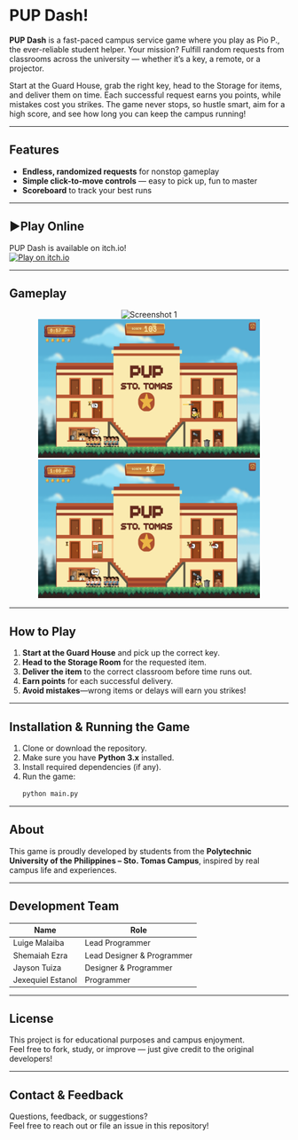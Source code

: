 # PUP Dash!

**PUP Dash** is a fast-paced campus service game where you play as Pio P., the ever-reliable student helper. Your mission? Fulfill random requests from classrooms across the university — whether it’s a key, a remote, or a projector.

Start at the Guard House, grab the right key, head to the Storage for items, and deliver them on time. Each successful request earns you points, while mistakes cost you strikes. The game never stops, so hustle smart, aim for a high score, and see how long you can keep the campus running!

---

## Features

- **Endless, randomized requests** for nonstop gameplay
- **Simple click-to-move controls** — easy to pick up, fun to master
- **Scoreboard** to track your best runs

---

## ▶Play Online

PUP Dash is available on itch.io!  
[![Play on itch.io](https://img.shields.io/badge/Play%20on-itch.io-red?style=for-the-badge&logo=itchdotio)](https://shemaiahezra.itch.io/pupdash)

---

## Gameplay

<p align="center">
  <img src="PUP DASH 7/screenshots/screenshot1.png" alt="Screenshot 1" width="400"/>
  <img src="PUP DASH 7/screenshots/screenshot2.png" alt="Screenshot 2" width="400"/>
  <img src="PUP DASH 7/screenshots/screenshot3.png" alt="Screenshot 3" width="400"/>
</p>

---

## How to Play

1. **Start at the Guard House** and pick up the correct key.
2. **Head to the Storage Room** for the requested item.
3. **Deliver the item** to the correct classroom before time runs out.
4. **Earn points** for each successful delivery.
5. **Avoid mistakes**—wrong items or delays will earn you strikes!


---


## Installation & Running the Game

1. Clone or download the repository.
2. Make sure you have **Python 3.x** installed.
3. Install required dependencies (if any).
4. Run the game:
   ```bash
   python main.py
   ```


---


## About

This game is proudly developed by students from the **Polytechnic University of the Philippines – Sto. Tomas Campus**, inspired by real campus life and experiences.

---

## Development Team

| Name               | Role                                   |
|--------------------|----------------------------------------|
| Luige Malaiba      | Lead Programmer                        |
| Shemaiah Ezra      | Lead Designer & Programmer             |
| Jayson Tuiza       | Designer & Programmer                  |
| Jexequiel Estanol  | Programmer                             |


---

## License

This project is for educational purposes and campus enjoyment.  
Feel free to fork, study, or improve — just give credit to the original developers!

---

## Contact & Feedback

Questions, feedback, or suggestions?  
Feel free to reach out or file an issue in this repository!
